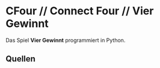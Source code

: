 # CFour // Connect Four // Vier Gewinnt
Das Spiel __Vier Gewinnt__ programmiert in Python.

## Quellen
